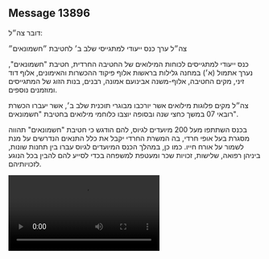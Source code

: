 ## Message 13896

דובר צה״ל: 

צה״ל ערך כנס ייעודי למתגייסי שלב ב׳ לחטיבת ״חשמונאים״

כנס ייעודי למתגייסים לכוחות המילואים של החטיבה החרדית, חטיבת "חשמונאים", נערך אתמול (א׳) במחנה גלילות בראשות אלוף פיקוד ההכשרות והאימונים, אלוף דוד זיני, מקים החטיבה, אלוף-משנה אבינועם אמונה, רבנים, בנות הזוג של המתגייסים ומוזמנים נוספים.

צה״ל מקים פלוגות מילואים אשר יורכבו מבוגרי תוכנית שלב ב׳, אשר יעברו הכשרת רובאי 07 במשך כחצי שנה ובסופה יוצבו כלוחמי מילואים בחטיבת "חשמונאים".

בכנס השתתפו מעל 200 מיועדים לגיוס, להם הודגש כי חטיבת "חשמונאים" תהווה מסגרת בעל אופי חרדי, בה המשרת החרדי יקבל את כלל התנאים הנדרשים על מנת לשמור על אורח חייו. 
כמו כן, במהלך הכנס המיועדים לגיוס עברו בין תחנות שונות, ביניהן רפואה, שלישות, זכויות שכר ומעטפת למשפחה בכדי לסייע להם להבין בכל הנוגע לזכויותיהם.

![Video](https://data.iron-swords.co.il/2024/November/18/https://data.iron-swords.co.il/2024/November/18/13896/13896_media.mp4)
